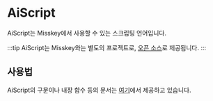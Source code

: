 # AiScript
AiScript는 Misskey에서 사용할 수 있는 스크립팅 언어입니다.

:::tip
AiScript는 Misskey와는 별도의 프로젝트로, [오픈 소스](https://github.com/syuilo/aiscript)로 제공됩니다.
:::

## 사용법
AiScript의 구문이나 내장 함수 등의 문서는 [여기](https://github.com/syuilo/aiscript/tree/master/docs)에서 제공하고 있습니다.
